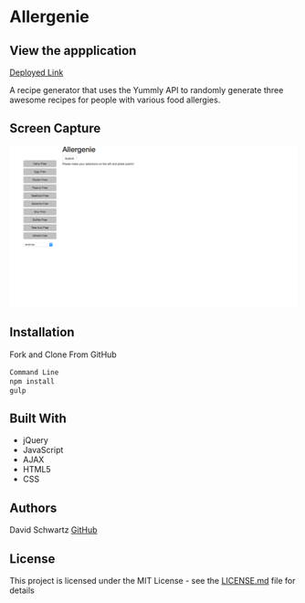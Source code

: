 # Allergenie

## View the appplication
[Deployed Link](https://allergenie.firebaseapp.com/)

A recipe generator that uses the Yummly API to randomly generate three awesome recipes for people with various food allergies.


## Screen Capture

![Gif](/screencapture.gif "Gif")


## Installation

Fork and Clone From GitHub
```
Command Line
npm install 
gulp
```

## Built With

* jQuery
* JavaScript
* AJAX
* HTML5
* CSS



## Authors

David Schwartz [GitHub](https://github.com/dbschwartz)


## License

This project is licensed under the MIT License - see the [LICENSE.md](LICENSE.md) file for details


